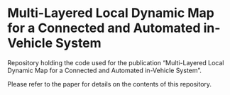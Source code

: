 # Multi-Layered Local Dynamic Map for a Connected and Automated in-Vehicle System

Repository holding the code used for the publication “Multi-Layered Local Dynamic Map for a Connected and Automated in-Vehicle System”.

Please refer to the paper for details on the contents of this repository.
